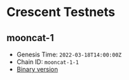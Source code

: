 # Crescent Testnets

## mooncat-1

- Genesis Time: `2022-03-18T14:00:00Z`
- Chain ID: `mooncat-1-1`
- [Binary version](https://github.com/crescent-network/crescent/releases/tag/v1.0.0-rc2)

